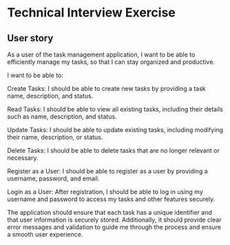 # Technical Interview Exercise

## User story

As a user of the task management application, I want to be able to efficiently manage my tasks, so that I can stay organized and productive.

I want to be able to:

Create Tasks: I should be able to create new tasks by providing a task name, description, and status.

Read Tasks: I should be able to view all existing tasks, including their details such as name, description, and status.

Update Tasks: I should be able to update existing tasks, including modifying their name, description, or status.

Delete Tasks: I should be able to delete tasks that are no longer relevant or necessary.

Register as a User: I should be able to register as a user by providing a username, password, and email.

Login as a User: After registration, I should be able to log in using my username and password to access my tasks and other features securely.

The application should ensure that each task has a unique identifier and that user information is securely stored. Additionally, it should provide clear error messages and validation to guide me through the process and ensure a smooth user experience.